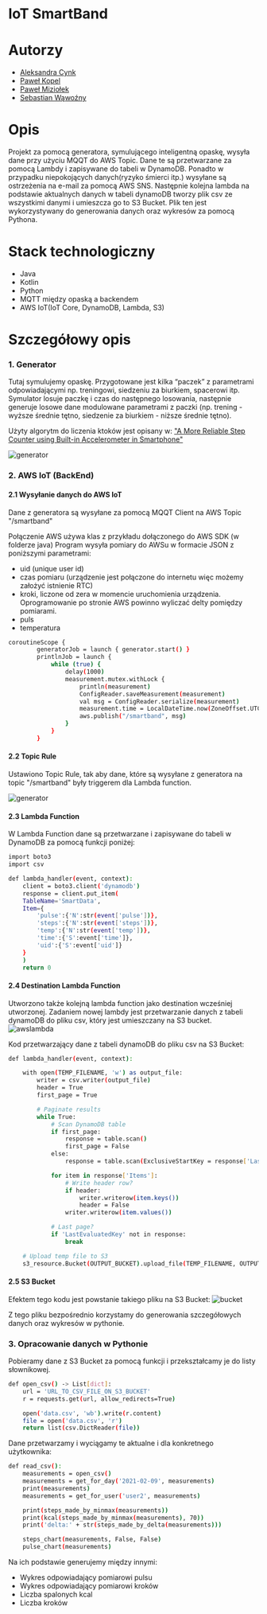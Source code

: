 # IoT SmartBand

# Autorzy

- [Aleksandra Cynk][author1]
- [Paweł Kopel][author2]
- [Paweł Miziołek][author3]
- [Sebastian Wąwoźny][author4]

# Opis
Projekt za pomocą generatora, symulującego inteligentną opaskę, wysyła dane przy użyciu MQQT
do AWS Topic. Dane te są przetwarzane za pomocą Lambdy i zapisywane do tabeli w DynamoDB. Ponadto w przypadku niepokojących danych(ryzyko śmierci itp.) wysyłane są ostrzeżenia na e-mail za pomocą AWS SNS. Następnie kolejna lambda na podstawie aktualnych danych w tabeli dynamoDB tworzy plik csv ze wszystkimi danymi i umieszcza go to S3 Bucket. Plik ten jest wykorzystywany do generowania danych oraz wykresów za pomocą Pythona.

# Stack technologiczny

- Java
- Kotlin
- Python
- MQTT między opaską a backendem
- AWS IoT(IoT Core, DynamoDB, Lambda, S3)

# Szczegółowy opis
### 1. Generator
Tutaj symulujemy opaskę. Przygotowane jest kilka “paczek” z parametrami odpowiadającymi np. treningowi, siedzeniu za biurkiem, spacerowi itp. Symulator losuje paczkę i czas do następnego losowania, następnie generuje losowe dane modulowane parametrami z paczki (np. trening - wyższe średnie tętno, siedzenie za biurkiem - niższe średnie tętno).

Użyty algorytm do liczenia ktoków jest opisany w:
["A More Reliable Step Counter using Built-in Accelerometer  in Smartphone"](https://www.researchgate.net/publication/329526966_A_More_Reliable_Step_Counter_using_Built-in_Accelerometer_in_Smartphone)

![generator](https://github.com/swawozny/test/blob/main/generator.png?raw=true)


### 2. AWS IoT (BackEnd)

#### 2.1 Wysyłanie danych do AWS IoT
Dane z generatora są wysyłane za pomocą MQQT Client na AWS Topic "/smartband"

Połączenie AWS używa klas z przykładu dołączonego do AWS SDK (w folderze java) Program wysyła pomiary do AWSu w formacie JSON z poniższymi parametrami:
* uid (unique user id)
* czas pomiaru (urządzenie jest połączone do internetu więc możemy założyć istnienie RTC)
* kroki, liczone od zera w momencie uruchomienia urządzenia. Oprogramowanie po stronie AWS powinno wyliczać delty pomiędzy pomiarami.
* puls
* temperatura


```sh
coroutineScope {
        generatorJob = launch { generator.start() }
        printlnJob = launch {
            while (true) {
                delay(1000)
                measurement.mutex.withLock {
                    println(measurement)
                    ConfigReader.saveMeasurement(measurement)
                    val msg = ConfigReader.serialize(measurement)
                    measurement.time = LocalDateTime.now(ZoneOffset.UTC).toString()
                    aws.publish("/smartband", msg)
                }
            }
        }
```

#### 2.2 Topic Rule
Ustawiono Topic Rule, tak aby dane, które są wysyłane z generatora na topic "/smartband" były triggerem dla Lambda function.

![generator](https://github.com/swawozny/test/blob/main/topicrule.png?raw=true)

#### 2.3 Lambda Function
W Lambda Function dane są przetwarzane i zapisywane do tabeli w DynamoDB za pomocą funkcji poniżej:

```sh
import boto3
import csv

def lambda_handler(event, context):
    client = boto3.client('dynamodb')
    response = client.put_item(
    TableName='SmartData',
    Item={
        'pulse':{'N':str(event['pulse'])},
        'steps':{'N':str(event['steps'])},
        'temp':{'N':str(event['temp'])},
        'time':{'S':event['time']},
        'uid':{'S':event['uid']}
    }
    )
    return 0
```

#### 2.4 Destination Lambda Function

Utworzono także kolejną lambda function jako destination wcześniej utworzonej. Zadaniem nowej lambdy jest przetwarzanie danych z tabeli dynamoDB do pliku csv, który jest umieszczany na S3 bucket.
![awslambda](https://github.com/swawozny/test/blob/main/awslambda.png?raw=true)

Kod przetwarzający dane z tabeli dynamoDB do pliku csv na S3 Bucket:
```sh
def lambda_handler(event, context):

    with open(TEMP_FILENAME, 'w') as output_file:
        writer = csv.writer(output_file)
        header = True
        first_page = True

        # Paginate results
        while True:
            # Scan DynamoDB table
            if first_page:
                response = table.scan()
                first_page = False
            else:
                response = table.scan(ExclusiveStartKey = response['LastEvaluatedKey'])

            for item in response['Items']:
                # Write header row?
                if header:
                    writer.writerow(item.keys())
                    header = False
                writer.writerow(item.values())

            # Last page?
            if 'LastEvaluatedKey' not in response:
                break

    # Upload temp file to S3
    s3_resource.Bucket(OUTPUT_BUCKET).upload_file(TEMP_FILENAME, OUTPUT_KEY)
```

#### 2.5 S3 Bucket

Efektem tego kodu jest powstanie takiego pliku na S3 Bucket:
![bucket](https://github.com/swawozny/test/blob/main/bucket.png?raw=true)

Z tego pliku bezpośrednio korzystamy do generowania szczegółowych danych oraz wykresów w pythonie.

### 3. Opracowanie danych w Pythonie

Pobieramy dane z S3 Bucket za pomocą funkcji i przekształcamy je do listy słownikowej.
```sh
def open_csv() -> List[dict]:
    url = 'URL_TO_CSV_FILE_ON_S3_BUCKET'
    r = requests.get(url, allow_redirects=True)

    open('data.csv', 'wb').write(r.content)
    file = open('data.csv', 'r')
    return list(csv.DictReader(file))
```

Dane przetwarzamy i wyciągamy te aktualne i dla konkretnego użytkownika:

```sh
def read_csv():
    measurements = open_csv()
    measurements = get_for_day('2021-02-09', measurements)
    print(measurements)
    measurements = get_for_user('user2', measurements)

    print(steps_made_by_minmax(measurements))
    print(kcal(steps_made_by_minmax(measurements), 70))
    print('delta:' + str(steps_made_by_delta(measurements)))

    steps_chart(measurements, False, False)
    pulse_chart(measurements)
```

Na ich podstawie generujemy między innymi:
- Wykres odpowiadający pomiarowi pulsu
- Wykres odpowiadający pomiarowi kroków
- Liczba spalonych kcal
- Liczba kroków

[author1]: <>
[author2]: <https://github.com/PKopel>
[author3]: <https://github.com/pawel00100>
[author4]: <https://github.com/swawozny>
